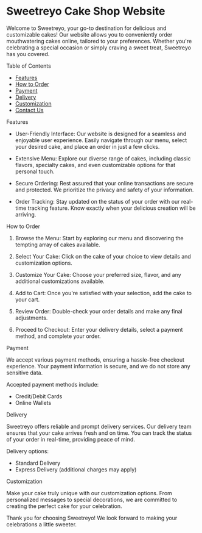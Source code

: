 # Sweetreyo Cake Shop Website

Welcome to Sweetreyo, your go-to destination for delicious and customizable cakes! Our website allows you to conveniently order mouthwatering cakes online, tailored to your preferences. Whether you're celebrating a special occasion or simply craving a sweet treat, Sweetreyo has you covered.

 Table of Contents

- [Features](#features)
- [How to Order](#how-to-order)
- [Payment](#payment)
- [Delivery](#delivery)
- [Customization](#customization)
- [Contact Us](#contact-us)

 Features

- User-Friendly Interface: Our website is designed for a seamless and enjoyable user experience. Easily navigate through our menu, select your desired cake, and place an order in just a few clicks.

- Extensive Menu: Explore our diverse range of cakes, including classic flavors, specialty cakes, and even customizable options for that personal touch.

- Secure Ordering: Rest assured that your online transactions are secure and protected. We prioritize the privacy and safety of your information.

- Order Tracking: Stay updated on the status of your order with our real-time tracking feature. Know exactly when your delicious creation will be arriving.

 How to Order

1. Browse the Menu: Start by exploring our menu and discovering the tempting array of cakes available.

2. Select Your Cake: Click on the cake of your choice to view details and customization options.

3. Customize Your Cake: Choose your preferred size, flavor, and any additional customizations available.

4. Add to Cart: Once you're satisfied with your selection, add the cake to your cart.

5. Review Order: Double-check your order details and make any final adjustments.

6. Proceed to Checkout: Enter your delivery details, select a payment method, and complete your order.

 Payment

We accept various payment methods, ensuring a hassle-free checkout experience. Your payment information is secure, and we do not store any sensitive data.

Accepted payment methods include:
- Credit/Debit Cards
- Online Wallets

 Delivery

Sweetreyo offers reliable and prompt delivery services. Our delivery team ensures that your cake arrives fresh and on time. You can track the status of your order in real-time, providing peace of mind.

Delivery options:
- Standard Delivery
- Express Delivery (additional charges may apply)

 Customization

Make your cake truly unique with our customization options. From personalized messages to special decorations, we are committed to creating the perfect cake for your celebration.

Thank you for choosing Sweetreyo! We look forward to making your celebrations a little sweeter.

